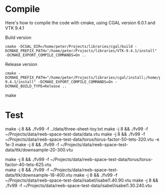 # Compile

Here's how to compile the code with cmake, using CGAL version 6.0.1 and VTK 9.4.1

Build version
```
cmake -DCGAL_DIR=/home/peter/Projects/libraries/cgal/build -DCMAKE_PREFIX_PATH="/home/peter/Projects/libraries/VTK-9.4.1/install" -DCMAKE_EXPORT_COMPILE_COMMANDS=On ..

```

Release version
```
cmake -DCMAKE_PREFIX_PATH="/home/peter/Projects/libraries/cgal/install;/home/peter/Projects/libraries/VTK-9.4.1/install" -DCMAKE_EXPORT_COMPILE_COMMANDS=On -DCMAKE_BUILD_TYPE=Release ..
```


make


# Test

make -j 8 && ./fv99 -f ../data/three-sheet-toy.txt
make -j 8 && ./fv99 -f ~/Projects/data/reeb-space-test-data/data.vtu
make -j 8 && ./fv99 -f ~/Projects/data/reeb-space-test-data/torus/torus-factor-50-tets-320.vtu -e 1e-3
make -j 8 && ./fv99 -f ~/Projects/data/reeb-space-test-data/ttk/downsample-20-300.vtu


make -j 8 && ./fv99 -f ~/Projects/data/reeb-space-test-data/torus/torus-factor-40-tets-625.vtu  
make -j 8 && ./fv99 -f ~/Projects/data/reeb-space-test-data/ttk/downsample-18-400.vtu 
make -j 8 && ./fv99 -f ~/Projects/data/reeb-space-test-data/isabel/isabel1.40.90.vtu 
make -j 8 && ./fv99 -f ~/Projects/data/reeb-space-test-data/isabel/isabel1.30.240.vtu 
